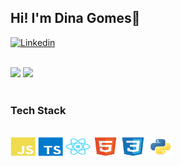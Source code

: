 ## Hi! I'm Dina Gomes👋 

[![Linkedin](https://img.shields.io/badge/LinkedIn-0077B5?style=for-the-badge&logo=linkedin&logoColor=white)](https://www.linkedin.com/in/dinapgomes/)

<div style="display: inline_block"><br>
  <img width="400em" src="https://github-readme-stats.vercel.app/api?username=dinapgomes&show_icons=true&theme=bear"/>
  <img width="300em" src="https://github-readme-stats.vercel.app/api/top-langs/?username=dinapgomes&layout=compact&theme=bear"/>
</div>
<br>

### Tech Stack
<div style="display: inline_block"><br>
  <img align="center" alt="Dina-Js" height="30" width="40" src="https://raw.githubusercontent.com/devicons/devicon/master/icons/javascript/javascript-plain.svg">
  <img align="center" alt="Dina-Ts" height="30" width="40" src="https://raw.githubusercontent.com/devicons/devicon/master/icons/typescript/typescript-plain.svg">
  <img align="center" alt="Dina-React" height="30" width="40" src="https://raw.githubusercontent.com/devicons/devicon/master/icons/react/react-original.svg">
  <img align="center" alt="Dina-HTML" height="30" width="40" src="https://raw.githubusercontent.com/devicons/devicon/master/icons/html5/html5-original.svg">
  <img align="center" alt="Dina-CSS" height="30" width="40" src="https://raw.githubusercontent.com/devicons/devicon/master/icons/css3/css3-original.svg">
  <img align="center" alt="Dina-Python" height="30" width="40" src="https://raw.githubusercontent.com/devicons/devicon/master/icons/python/python-original.svg">
</div>
